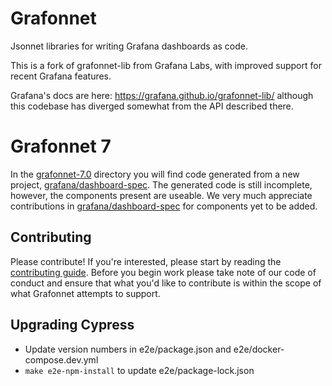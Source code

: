 # Grafonnet

Jsonnet libraries for writing Grafana dashboards as code.

This is a fork of grafonnet-lib from Grafana Labs, with improved support for
recent Grafana features.

Grafana's docs are here: https://grafana.github.io/grafonnet-lib/ although this
codebase has diverged somewhat from the API described there.

# Grafonnet 7

In the [grafonnet-7.0](./grafonnet-7.0) directory you will find code generated
from a new project,
[grafana/dashboard-spec](https://github.com/grafana/dashboard-spec). The
generated code is still incomplete, however, the components present are
useable.  We very much appreciate contributions in
[grafana/dashboard-spec](https://github.com/grafana/dashboard-spec) for
components yet to be added.


## Contributing

Please contribute! If you're interested, please start by reading the
[contributing guide](CONTRIBUTING.md). Before you begin work please take note of
our code of conduct and ensure that what you'd like to contribute is within the
scope of what Grafonnet attempts to support.

## Upgrading Cypress

- Update version numbers in e2e/package.json and e2e/docker-compose.dev.yml
- `make e2e-npm-install` to update e2e/package-lock.json
